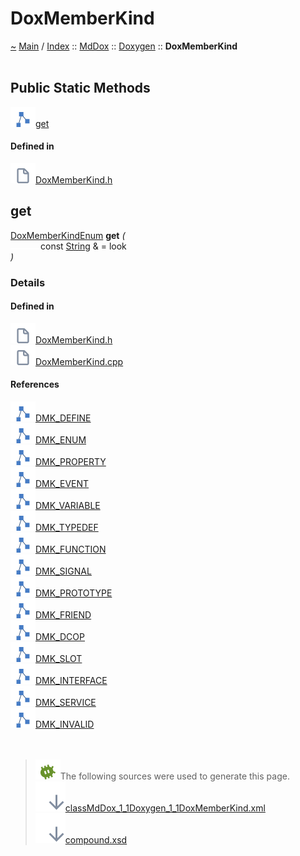 <a id="doxmemberkind"></a>
<h1>DoxMemberKind</h1>
<a id="classMdDox_1_1Doxygen_1_1DoxMemberKind"></a>
<a id="mddoxdoxygendoxmemberkind"></a>
<a href="https://github.com/CharlesCarley/MdDox">~</a>
<a href="indexpage.md#main">Main</a>
<span class="inline-text">/</span>
<a href="index.md#index">Index</a>
<span class="inline-text">::</span>
<a href="namespaceMdDox.md#mddox">MdDox</a>
<span class="inline-text">::</span>
<a href="namespaceMdDox_1_1Doxygen.md#doxygen">Doxygen</a>
<span class="inline-text">::</span>
<span class="bold-text"><b>DoxMemberKind</b></span>
<br/>
<br/>
<a id="public-static-methods"></a>
<h2>Public Static Methods</h2>
<span class="icon-list-item"><a href="#get" class="icon-list-item"><img src="../images/class24px.svg" class="icon-list-item"/><span class="icon-list-item">get</span>
</a>
</span>
<br/>
<a id="defined-in"></a>
<h4>Defined in</h4>
<span class="icon-list-item"><a href="https://github.com/CharlesCarley/MdDox/blob/master/Tools/Doxygen/DoxMemberKind.h#L116" class="icon-list-item"><img src="../images/file24px.svg" class="icon-list-item"/><span class="icon-list-item">DoxMemberKind.h</span>
</a>
</span>
<br/>
<a id="get"></a>
<h2>get</h2>
<a href="namespaceMdDox_1_1Doxygen.md#doxmemberkindenum">DoxMemberKindEnum</a>
<span class="bold-text"><b>get</b></span>
<span class="italic-text"><i>(</i></span>
<div class="paragraph">
<span class="paragraph"><img src="../images/horSpace24px.svg"/><span class="inline-text">const </span>
<a href="namespaceMdDox.md#string">String</a>
<span class="inline-text"> &amp;</span>
<span class="inline-text"> = </span>
<span class="inline-text">look</span>
</span>
</div>
<span class="italic-text"><i>)</i></span>
<a id="details"></a>
<h3>Details</h3>
<a id="defined-in"></a>
<h4>Defined in</h4>
<span class="icon-list-item"><a href="https://github.com/CharlesCarley/MdDox/blob/master/Tools/Doxygen/DoxMemberKind.h#L118" class="icon-list-item"><img src="../images/file24px.svg" class="icon-list-item"/><span class="icon-list-item">DoxMemberKind.h</span>
</a>
</span>
<br/>
<span class="icon-list-item"><a href="https://github.com/CharlesCarley/MdDox/blob/master/Tools/Doxygen/DoxMemberKind.cpp#L30" class="icon-list-item"><img src="../images/file24px.svg" class="icon-list-item"/><span class="icon-list-item">DoxMemberKind.cpp</span>
</a>
</span>
<br/>
<a id="references"></a>
<h4>References</h4>
<span class="icon-list-item"><a href="namespaceMdDox_1_1Doxygen.md#dmk_define" class="icon-list-item"><img src="../images/class24px.svg" class="icon-list-item"/><span class="icon-list-item">DMK_DEFINE</span>
</a>
</span>
<br/>
<span class="icon-list-item"><a href="namespaceMdDox_1_1Doxygen.md#dmk_enum" class="icon-list-item"><img src="../images/class24px.svg" class="icon-list-item"/><span class="icon-list-item">DMK_ENUM</span>
</a>
</span>
<br/>
<span class="icon-list-item"><a href="namespaceMdDox_1_1Doxygen.md#dmk_property" class="icon-list-item"><img src="../images/class24px.svg" class="icon-list-item"/><span class="icon-list-item">DMK_PROPERTY</span>
</a>
</span>
<br/>
<span class="icon-list-item"><a href="namespaceMdDox_1_1Doxygen.md#dmk_event" class="icon-list-item"><img src="../images/class24px.svg" class="icon-list-item"/><span class="icon-list-item">DMK_EVENT</span>
</a>
</span>
<br/>
<span class="icon-list-item"><a href="namespaceMdDox_1_1Doxygen.md#dmk_variable" class="icon-list-item"><img src="../images/class24px.svg" class="icon-list-item"/><span class="icon-list-item">DMK_VARIABLE</span>
</a>
</span>
<br/>
<span class="icon-list-item"><a href="namespaceMdDox_1_1Doxygen.md#dmk_typedef" class="icon-list-item"><img src="../images/class24px.svg" class="icon-list-item"/><span class="icon-list-item">DMK_TYPEDEF</span>
</a>
</span>
<br/>
<span class="icon-list-item"><a href="namespaceMdDox_1_1Doxygen.md#dmk_function" class="icon-list-item"><img src="../images/class24px.svg" class="icon-list-item"/><span class="icon-list-item">DMK_FUNCTION</span>
</a>
</span>
<br/>
<span class="icon-list-item"><a href="namespaceMdDox_1_1Doxygen.md#dmk_signal" class="icon-list-item"><img src="../images/class24px.svg" class="icon-list-item"/><span class="icon-list-item">DMK_SIGNAL</span>
</a>
</span>
<br/>
<span class="icon-list-item"><a href="namespaceMdDox_1_1Doxygen.md#dmk_prototype" class="icon-list-item"><img src="../images/class24px.svg" class="icon-list-item"/><span class="icon-list-item">DMK_PROTOTYPE</span>
</a>
</span>
<br/>
<span class="icon-list-item"><a href="namespaceMdDox_1_1Doxygen.md#dmk_friend" class="icon-list-item"><img src="../images/class24px.svg" class="icon-list-item"/><span class="icon-list-item">DMK_FRIEND</span>
</a>
</span>
<br/>
<span class="icon-list-item"><a href="namespaceMdDox_1_1Doxygen.md#dmk_dcop" class="icon-list-item"><img src="../images/class24px.svg" class="icon-list-item"/><span class="icon-list-item">DMK_DCOP</span>
</a>
</span>
<br/>
<span class="icon-list-item"><a href="namespaceMdDox_1_1Doxygen.md#dmk_slot" class="icon-list-item"><img src="../images/class24px.svg" class="icon-list-item"/><span class="icon-list-item">DMK_SLOT</span>
</a>
</span>
<br/>
<span class="icon-list-item"><a href="namespaceMdDox_1_1Doxygen.md#dmk_interface" class="icon-list-item"><img src="../images/class24px.svg" class="icon-list-item"/><span class="icon-list-item">DMK_INTERFACE</span>
</a>
</span>
<br/>
<span class="icon-list-item"><a href="namespaceMdDox_1_1Doxygen.md#dmk_service" class="icon-list-item"><img src="../images/class24px.svg" class="icon-list-item"/><span class="icon-list-item">DMK_SERVICE</span>
</a>
</span>
<br/>
<span class="icon-list-item"><a href="namespaceMdDox_1_1Doxygen.md#dmk_invalid" class="icon-list-item"><img src="../images/class24px.svg" class="icon-list-item"/><span class="icon-list-item">DMK_INVALID</span>
</a>
</span>
<br/>
<br/>
<br/>
<blockquote>
<img src="../images/debug24px.svg"/><span class="inline-text">The following sources were used to generate this page.</span>
<br/>
<span class="icon-list-item"><a href="../xml/classMdDox_1_1Doxygen_1_1DoxMemberKind.xml#L1" class="icon-list-item"><img src="../images/lookInside24px.svg" class="icon-list-item"/><span class="icon-list-item">classMdDox_1_1Doxygen_1_1DoxMemberKind.xml</span>
</a>
</span>
<br/>
<span class="icon-list-item"><a href="../xml/compound.xsd#L1" class="icon-list-item"><img src="../images/lookInside24px.svg" class="icon-list-item"/><span class="icon-list-item">compound.xsd</span>
</a>
</span>
</blockquote>
</div>
</div>
</body>
</html>
